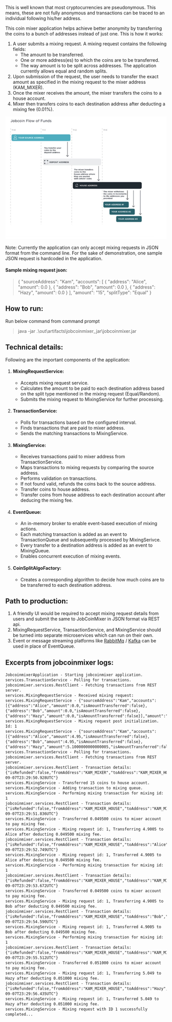 This is well known that most cryptocurrencies are pseudonymous. This means, these are not fully anonymous and transactions can be traced to an individual following his/her address.

This coin mixer application helps achieve better anonymity by transferring the coins to a bunch of addresses instead of just one. This is how it works:
1. A user submits a mixing request. A mixing request contains the following fields:
    - The amount to be transferred.
    - One or more address(es) to which the coins are to be transferred.
    - The way amount is to be split across addresses. The application currently allows equal and random splits.
2. Upon submission of the request, the user needs to transfer the exact amount as specified in the mixing request to the mixer address (KAM_MIXER).
3. Once the mixer receives the amount, the mixer transfers the coins to a house account.
4. Mixer then transfers coins to each destination address after deducting a mixing fee (0.01%).

![Flow diagram](jobcoinmixer_flow.jpg)

Note: Currently the application can only accept mixing requests in JSON format from the command line. For the sake of demonstration, one sample JSON request is hardcoded in the application.

#### Sample mixing request json:
>{
"sourceAddress": "Kam",
"accounts": [
{
"address": "Alice",
"amount": 0.0
},
{
"address": "Bob",
"amount": 0.0
},
{
"address": "Hazy",
"amount": 0.0
}
],
"amount": "15",
"splitType": "Equal"
}

## How to run:
Run below command from command prompt
>java -jar .\out\artifacts\jobcoinmixer_jar\jobcoinmixer.jar

## Technical details:
Following are the important components of the application:
1. #### MixingRequestService:
    - Accepts mixing request service.
    - Calculates the amount to be paid to each destination address based on the split type mentioned in the mixing request (Equal/Random).
    - Submits the mixing request to MixingService for further processing.
2. #### TransactionService:
    - Polls for transactions based on the configured interval.
    - Finds transactions that are paid to mixer address.
    - Sends the matching transactions to MixingService.
3. #### MixingService:
    - Receives transactions paid to mixer address from TransactionService.
    - Maps transactions to mixing requests by comparing the source address.
    - Performs validation on transactions.
    - If not found valid, refunds the coins back to the source address.
    - Transfer coins to house address.
    - Transfer coins from house address to each destination account after deducing the mixing fee.
4. #### EventQueue:
    - An in-memory broker to enable event-based execution of mixing actions.
    - Each matching transaction is added as an event to TransactionQueue and subsequently processed by MixingSerivce.
    - Every transfer to a destination address is added as an event to MixingQueue.
    - Enables concurrent execution of mixing events.
5. #### CoinSplitAlgoFactory:
   - Creates a corresponding algorithm to decide how much coins are to be transferred to each destination address.

## Path to production:
1. A friendly UI would be required to accept mixing request details from users and submit the same to JobCoinMixer in JSON format via REST api.
2. MixingRequestService, TransactionService, and MixingService should be turned into separate microservices which can run on their own.
3. Event or message streaming platforms like [RabbitMq](https://www.rabbitmq.com/) / [Kafka](https://kafka.apache.org/) can be used in place of EventQueue.


## Excerpts from jobcoinmixer logs:
```
JobcoinmixerApplication - Starting jobcoinmixer application.
services.TransactionService - Polling for transactions.
jobcoinmixer.services.RestClient - Fetching transactions from REST server.
services.MixingRequestService - Received mixing request:
services.MixingRequestService - {"sourceAddress":"Kam","accounts":[{"address":"Alice","amount":0.0,"isAmountTransferred":false},{"address":"Bob","amount":0.0,"isAmountTransferred":false},{"address":"Hazy","amount":0.0,"isAmountTransferred":false}],"amount":"15","splitType":"Equal","complete":false}
services.MixingRequestService - Mixing request post initialization. Id: 1
services.MixingRequestService - {"sourceAddress":"Kam","accounts":[{"address":"Alice","amount":4.95,"isAmountTransferred":false},{"address":"Bob","amount":4.95,"isAmountTransferred":false},{"address":"Hazy","amount":5.1000000000000005,"isAmountTransferred":false}],"amount":"15","splitType":"Equal","complete":false}
services.TransactionService - Polling for transactions.
jobcoinmixer.services.RestClient - Fetching transactions from REST server.
jobcoinmixer.services.RestClient - Transaction details: {"isRefunded":false,"fromAddress":"KAM_MIXER","toAddress":"KAM_MIXER_HOUSE","amount":"15","timestamp":"2021-09-07T23:29:50.928UTC"}
services.MixingService - Transferred 15 coins to house account.
services.MixingService - Adding transaction to mixing queue.
services.MixingService - Performing mixing transaction for mixing id: 1
jobcoinmixer.services.RestClient - Transaction details: {"isRefunded":false,"fromAddress":"KAM_MIXER_HOUSE","toAddress":"KAM_MIXER","amount":"0.0495","timestamp":"2021-09-07T23:29:51.836UTC"}
services.MixingService - Transferred 0.049500 coins to mixer account to pay mixing fee.
services.MixingService - Mixing request id: 1, Transferring 4.9005 to Alice after deducting 0.049500 mixing fee.
jobcoinmixer.services.RestClient - Transaction details: {"isRefunded":false,"fromAddress":"KAM_MIXER_HOUSE","toAddress":"Alice","amount":"4.9005","timestamp":"2021-09-07T23:29:52.749UTC"}
services.MixingService - Mixing request id: 1, Transferred 4.9005 to Alice after deducting 0.049500 mixing fee.
services.MixingService - Performing mixing transaction for mixing id: 1
jobcoinmixer.services.RestClient - Transaction details: {"isRefunded":false,"fromAddress":"KAM_MIXER_HOUSE","toAddress":"KAM_MIXER","amount":"0.0495","timestamp":"2021-09-07T23:29:53.672UTC"}
services.MixingService - Transferred 0.049500 coins to mixer account to pay mixing fee.
services.MixingService - Mixing request id: 1, Transferring 4.9005 to Bob after deducting 0.049500 mixing fee.
jobcoinmixer.services.RestClient - Transaction details: {"isRefunded":false,"fromAddress":"KAM_MIXER_HOUSE","toAddress":"Bob","amount":"4.9005","timestamp":"2021-09-07T23:29:54.590UTC"}
services.MixingService - Mixing request id: 1, Transferred 4.9005 to Bob after deducting 0.049500 mixing fee.
services.MixingService - Performing mixing transaction for mixing id: 1
jobcoinmixer.services.RestClient - Transaction details: {"isRefunded":false,"fromAddress":"KAM_MIXER_HOUSE","toAddress":"KAM_MIXER","amount":"0.051","timestamp":"2021-09-07T23:29:55.512UTC"}
services.MixingService - Transferred 0.051000 coins to mixer account to pay mixing fee.
services.MixingService - Mixing request id: 1, Transferring 5.049 to Hazy after deducting 0.051000 mixing fee.
jobcoinmixer.services.RestClient - Transaction details: {"isRefunded":false,"fromAddress":"KAM_MIXER_HOUSE","toAddress":"Hazy","amount":"5.049","timestamp":"2021-09-07T23:29:56.435UTC"}
services.MixingService - Mixing request id: 1, Transferred 5.049 to Hazy after deducting 0.051000 mixing fee.
services.MixingService - Mixing request with ID 1 successfully completed...
```
